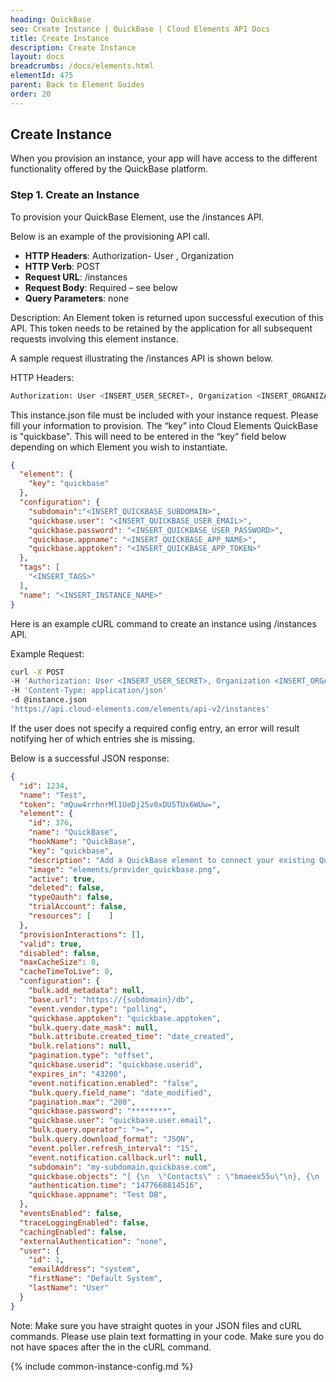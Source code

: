 ```yaml
---
heading: QuickBase
seo: Create Instance | QuickBase | Cloud Elements API Docs
title: Create Instance
description: Create Instance
layout: docs
breadcrumbs: /docs/elements.html
elementId: 475
parent: Back to Element Guides
order: 20
---
```


## Create Instance

When you provision an instance, your app will have access to the different functionality offered by the QuickBase platform.

### Step 1. Create an Instance

To provision your QuickBase Element, use the /instances API.

Below is an example of the provisioning API call.

* __HTTP Headers__: Authorization- User <user secret>, Organization <organization secret>
* __HTTP Verb__: POST
* __Request URL__: /instances
* __Request Body__: Required – see below
* __Query Parameters__: none

Description: An Element token is returned upon successful execution of this API. This token needs to be retained by the application for all subsequent requests involving this element instance.

A sample request illustrating the /instances API is shown below.

HTTP Headers:

```bash
Authorization: User <INSERT_USER_SECRET>, Organization <INSERT_ORGANIZATION_SECRET>

```
This instance.json file must be included with your instance request.  Please fill your information to provision.  The “key” into Cloud Elements QuickBase is "quickbase".  This will need to be entered in the “key” field below depending on which Element you wish to instantiate.

```JSON
{
  "element": {
    "key": "quickbase"
  },
  "configuration": {
    "subdomain":"<INSERT_QUICKBASE_SUBDOMAIN>",
    "quickbase.user": "<INSERT_QUICKBASE_USER_EMAIL>",
    "quickbase.password": "<INSERT_QUICKBASE_USER_PASSWORD>",
    "quickbase.appname": "<INSERT_QUICKBASE_APP_NAME>",
    "quickbase.apptoken": "<INSERT_QUICKBASE_APP_TOKEN>"
  },
  "tags": [
    "<INSERT_TAGS>"
  ],
  "name": "<INSERT_INSTANCE_NAME>"
}
```

Here is an example cURL command to create an instance using /instances API.

Example Request:

```bash
curl -X POST
-H 'Authorization: User <INSERT_USER_SECRET>, Organization <INSERT_ORGANIZATION_SECRET>'
-H 'Content-Type: application/json'
-d @instance.json
'https://api.cloud-elements.com/elements/api-v2/instances'
```

If the user does not specify a required config entry, an error will result notifying her of which entries she is missing.

Below is a successful JSON response:

```JSON
{
  "id": 1234,
  "name": "Test",
  "token": "mQuw4rrhnrMl1UeDj25v0xDU5TUx6WUw=",
  "element": {
    "id": 376,
    "name": "QuickBase",
    "hookName": "QuickBase",
    "key": "quickbase",
    "description": "Add a QuickBase element to connect your existing QuickBase database, allowing you to manage data for your database tables. You will need your QuickBase database information to add an instance.",
    "image": "elements/provider_quickbase.png",
    "active": true,
    "deleted": false,
    "typeOauth": false,
    "trialAccount": false,
    "resources": [    ]
  },
  "provisionInteractions": [],
  "valid": true,
  "disabled": false,
  "maxCacheSize": 0,
  "cacheTimeToLive": 0,
  "configuration": {
    "bulk.add_metadata": null,
    "base.url": "https://{subdomain}/db",
    "event.vendor.type": "polling",
    "quickbase.apptoken": "quickbase.apptoken",
    "bulk.query.date_mask": null,
    "bulk.attribute.created_time": "date_created",
    "bulk.relations": null,
    "pagination.type": "offset",
    "quickbase.userid": "quickbase.userid",
    "expires_in": "43200",
    "event.notification.enabled": "false",
    "bulk.query.field_name": "date_modified",
    "pagination.max": "200",
    "quickbase.password": "********",
    "quickbase.user": "quickbase.user.email",
    "bulk.query.operator": ">=",
    "bulk.query.download_format": "JSON",
    "event.poller.refresh_interval": "15",
    "event.notification.callback.url": null,
    "subdomain": "my-subdomain.quickbase.com",
    "quickbase.objects": "[ {\n  \"Contacts\" : \"bmaeex55u\"\n}, {\n  \"Table #1\" : \"bmaeexk7j\"\n} ]",
    "authentication.time": "1477668814516",
    "quickbase.appname": "Test DB",
  },
  "eventsEnabled": false,
  "traceLoggingEnabled": false,
  "cachingEnabled": false,
  "externalAuthentication": "none",
  "user": {
    "id": 1,
    "emailAddress": "system",
    "firstName": "Default System",
    "lastName": "User"
  }
}
```

Note:  Make sure you have straight quotes in your JSON files and cURL commands.  Please use plain text formatting in your code.  Make sure you do not have spaces after the in the cURL command.

{% include common-instance-config.md %}
